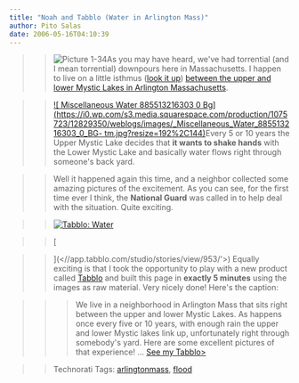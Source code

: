 ```yaml
---
title: "Noah and Tabblo (Water in Arlington Mass)"
author: Pito Salas
date: 2006-05-16T04:10:39
---
```



>>

>> ![Picture
1-34](https://i0.wp.com/s3.media.squarespace.com/production/1075723/12829350/weblogs/images/Picture%25201-34.png?resize=200%2C150)As
you may have heard, we've had torrential (and I mean torrential) downpours
here in Massachusetts. I happen to live on a little isthmus ([look it
up](<http://en.wikipedia.org/wiki/Isthmus>)) [between the upper and lower
Mystic Lakes in Arlington
Massachusetts](<http://en.wikipedia.org/wiki/Isthmus>).

>>

>> [![ Miscellaneous Water 885513216303 0
Bg](https://i0.wp.com/s3.media.squarespace.com/production/1075723/12829350/weblogs/images/_Miscellaneous_Water_885513216303_0_BG-
tm.jpg?resize=192%2C144)](<https://i0.wp.com/s3.media.squarespace.com/production/1075723/12829350/weblogs/images/_Miscellaneous_Water_885513216303_0_BG.jpg>)Every
5 or 10 years the Upper Mystic Lake decides that **it wants to shake hands**
with the Lower Mystic Lake and basically water flows right through someone's
back yard.

>>

>> Well it happened again this time, and a neighbor collected some amazing
pictures of the excitement. As you can see, for the first time ever I think,
the **National Guard** was called in to help deal with the situation. Quite
exciting.

>>

>> [![Tabblo:
Water](https://i0.wp.com/app.tabblo.com/studio/image/public/1215/9c5db77170bb7210be86f86032fea482.png?resize=208%2C285)](<//app.tabblo.com/studio/stories/view/953/'>)

>>

>> [

>>

>> ](<//app.tabblo.com/studio/stories/view/953/'>) Equally exciting is that I
took the opportunity to play with a new product called
[Tabblo](<http://www.tabblo.com/studio/>) and built this page in **exactly 5
minutes** using the images as raw material. Very nicely done! Here's the
caption:

>>

>>> We live in a neighborhood in Arlington Mass that sits right between the
upper and lower Mystic Lakes. As happens once every five or 10 years, with
enough rain the upper and lower Mystic lakes link up, unfortunately right
through somebody's yard. Here are some excellent pictures of that experience!
… [See my Tabblo>](<//app.tabblo.com/studio/stories/view/953/'>)

>>

>> Technorati Tags:
[arlingtonmass](<http://www.technorati.com/tag/arlingtonmass>),
[flood](<http://www.technorati.com/tag/flood>)


